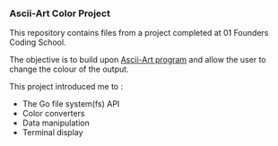 ### Ascii-Art Color Project

This repository contains files from a project completed at 01 Founders Coding School.

The objective is to build upon [Ascii-Art program](https://github.com/abmutungi/01-founders-ascii-art) and allow the user to change the colour of the output.

This project introduced me to :

- The Go file system(fs) API
- Color converters
- Data manipulation
- Terminal display
